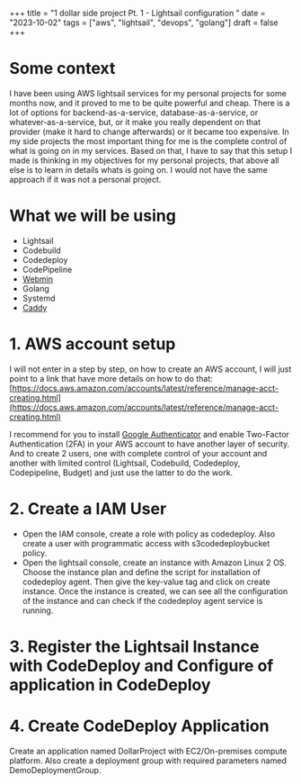 +++
title = "1 dollar side project Pt. 1 - Lightsail configuration "
date = "2023-10-02"
tags = ["aws", "lightsail", "devops", "golang"]
draft = false
+++

# Some context

I have been using AWS lightsail services for my personal projects for some months now, and it proved to me to be quite powerful and cheap. There is a lot of options for backend-as-a-service, database-as-a-service, or whatever-as-a-service, but, or it make you really dependent on that provider (make it hard to change afterwards) or it became too expensive. In my side projects the most important thing for me is the complete control of what is going on in my services. Based on that, I have to say that this setup I made is thinking in my objectives for my personal projects, that above all else is to learn in details whats is going on. I would not have the same approach if it was not a personal project.

# What we will be using

- Lightsail
- Codebuild
- Codedeploy
- CodePipeline
- [Webmin](https://webmin.com/)
- Golang
- Systemd
- [Caddy](https://github.com/caddyserver/caddy)

# 1. AWS account setup

I will not enter in a step by step, on how to create an AWS account, I will just point to a link that have more details on how to do that: [https://docs.aws.amazon.com/accounts/latest/reference/manage-acct-creating.html](https://docs.aws.amazon.com/accounts/latest/reference/manage-acct-creating.html)

I recommend for you to install [Google Authenticator](https://apps.apple.com/br/app/google-authenticator/id388497605) and enable Two-Factor Authentication (2FA) in your AWS account to have another layer of security. And to create 2 users, one with complete control of your account and another with limited control (Lightsail, Codebuild, Codedeploy, Codepipeline, Budget) and just use the latter to do the work.


# 2. Create a IAM User

- Open the IAM console, create a role with policy as codedeploy. Also create a user with programmatic access with s3codedeploybucket policy.
- Open the lightsail console, create an instance with Amazon Linux 2 OS. Choose the instance plan and define the script for installation of codedeploy agent. Then give the key-value tag and click on create instance. Once the instance is created, we can see all the configuration of the instance and can check if the codedeploy agent service is running.

# 3. Register the Lightsail Instance with CodeDeploy and Configure of application in CodeDeploy

# 4. Create CodeDeploy Application 

 Create an application named DollarProject with EC2/On-premises compute platform. Also create a deployment group with required parameters named DemoDeploymentGroup.


